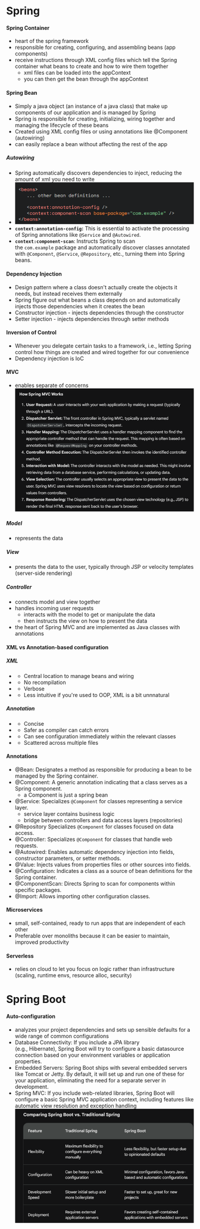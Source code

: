 # Spring
#### Spring Container
- heart of the spring framework
- responsible for creating, configuring, and assembling beans (app components)
- receive instructions through XML config files which tell the Spring container what beans to create and how to wire them together
	 - xml files can be loaded into the appContext
	 - you can then get the bean through the appContext
#### Spring Bean
- Simply a java object (an instance of a java class) that make up components of our application and is managed by Spring
- Spring is responsible for creating, initializing, wiring together and managing the lifecycle of these beans
- Created using XML config files or using annotations like @Component (autowiring)
- can easily replace a bean without affecting the rest of the app
##### Autowiring
- Spring automatically discovers dependencies to inject, reducing the amount of xml you need to write
- ![](../../../images/Pasted%20image%2020240325185049.png)
- **`context:annotation-config`:** This is essential to activate the processing of Spring annotations like `@Service` and `@Autowired`.
- **`context:component-scan`**: Instructs Spring to scan the `com.example` package and automatically discover classes annotated with `@Component`, `@Service`, `@Repository`, etc., turning them into Spring beans.
#### Dependency Injection
- Design pattern where a class doesn't actually create the objects it needs, but instead receives them externally
- Spring figure out what beans a class depends on and automatically injects those dependencies when it creates the bean
- Constructor injection - injects dependencies through the constructor
- Setter injection - injects dependencies through setter methods
#### Inversion of Control
- Whenever you delegate certain tasks to a framework, i.e., letting Spring control how things are created and wired together for our convenience
- Dependency injection is IoC
#### MVC
- enables separate of concerns
![](../../../images/Pasted%20image%2020240325200839.png)
##### Model
- represents the data
##### View
- presents the data to the user, typically through JSP or velocity templates (server-side rendering)
##### Controller
- connects model and view together
- handles incoming user requests
	- interacts with the model to get or manipulate the data
	- then instructs the view on how to present the data
- the heart of Spring MVC and are implemented as Java classes with annotations
#### XML vs Annotation-based configuration
##### XML
- + Central location to manage beans and wiring
- + No recompilation
- - Verbose
- - Less intuitive if you're used to OOP, XML is a bit unnnatural
##### Annotation
- + Concise
- + Safer as compiler can catch errors
- + Can see configuration immediately within the relevant classes
- - Scattered across multiple files
#### Annotations
- @Bean: Designates a method as responsible for producing a bean to be managed by the Spring container.
- @Component: A generic annotation indicating that a class serves as a Spring component.
	- a Component is just a spring bean
- @Service: Specializes `@Component` for classes representing a service layer.
	- service layer contains business logic
	- bridge between controllers and data access layers (repositories)
- @Repository Specializes `@Component` for classes focused on data access.
- @Controller: Specializes `@Component` for classes that handle web requests.
- @Autowired: Enables automatic dependency injection into fields, constructor parameters, or setter methods.
- @Value: Injects values from properties files or other sources into fields.
- @Configuration: Indicates a class as a source of bean definitions for the Spring container.
- @ComponentScan: Directs Spring to scan for components within specific packages.
- @Import: Allows importing other configuration classes.
#### Microservices
- small, self-contained, ready to run apps that are independent of each other
- Preferable over monoliths because it can be easier to maintain, improved productivity
#### Serverless
- relies on cloud to let you focus on logic rather than infrastructure (scaling, runtime envs, resource alloc, security)
# Spring Boot
#### Auto-configuration
- analyzes your project dependencies and sets up sensible defaults for a wide range of common configurations
- Database Connectivity: If you include a JPA library (e.g., Hibernate), Spring Boot will try to configure a basic datasource connection based on your environment variables or application properties.
- Embedded Servers: Spring Boot ships with several embedded servers like Tomcat or Jetty. By default, it will set up and run one of these for your application, eliminating the need for a separate server in development.
- Spring MVC: If you include web-related libraries, Spring Boot will configure a basic Spring MVC application context, including features like automatic view resolution and exception handling
![](../../../images/Pasted%20image%2020240327220815.png)
